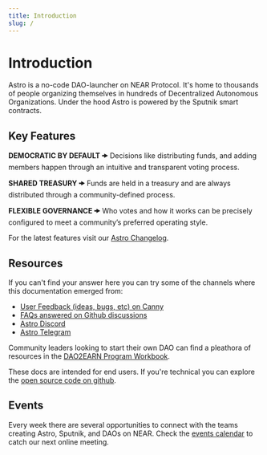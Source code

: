 ```yaml
---
title: Introduction
slug: /
---
```


# Introduction

Astro is a no-code DAO-launcher on NEAR Protocol. It's home to thousands of people organizing themselves in hundreds of Decentralized Autonomous Organizations. Under the hood Astro is powered by the Sputnik smart contracts. 

## Key Features

**DEMOCRATIC BY DEFAULT 🠞** Decisions like distributing funds, and adding members happen through an intuitive and transparent voting process.

**SHARED TREASURY 🠞** Funds are held in a treasury and are always distributed through a community-defined process.

**FLEXIBLE GOVERNANCE 🠞** Who votes and how it works can be precisely configured to meet a community’s preferred operating style.

For the latest features visit our [Astro Changelog](https://feedback.astrodao.com/changelog). 

## Resources

If you can't find your answer here you can try some of the channels where this documentation emerged from:

- [User Feedback (ideas, bugs, etc) on Canny](https://feedback.astrodao.com/)
- [FAQs answered on Github discussions](https://github.com/near-daos/astro-ui/discussions)
- [Astro Discord](https://discord.gg/CbyhcnNcbs)
- [Astro Telegram](https://t.me/astro_near)

Community leaders looking to start their own DAO can find a pleathora of resources in the [DAO2EARN Program Workbook](https://docs.google.com/spreadsheets/d/15ZYarxw_Mef4Ww7VQMmUgCFAZEPtbIgbpdrmS4qA3Qo/edit#gid=10825157&range=A1:K1). 

These docs are intended for end users. If you're technical you can explore the [open source code on github](https://github.com/near-daos).

## Events

Every week there are several opportunities to connect with the teams creating Astro, Sputnik, and DAOs on NEAR. Check the [events calendar](https://tockify.com/nearcommunity/) to catch our next online meeting.